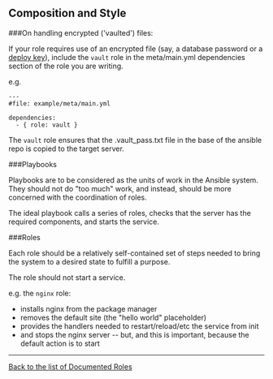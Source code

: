 Composition and Style
---------------------

###On handling encrypted ('vaulted') files:

If your role requires use of an encrypted file (say, a database password or a [deploy key](https://help.github.com/articles/managing-deploy-keys)), include the `vault` role in the meta/main.yml dependencies section of the role you are writing.

e.g. 

	---
	#file: example/meta/main.yml

	dependencies:
	  - { role: vault }
 
The `vault` role ensures that the .vault_pass.txt file in the base of the ansible repo is copied to the target server.


###Playbooks

Playbooks are to be considered as the units of work in the Ansible system.  They should not do "too much" work, and instead, should be more concerned with the coordination of roles.

The ideal playbook calls a series of roles, checks that the server has the required components, and starts the service.


###Roles

Each role should be a relatively self-contained set of steps needed to bring the system to a desired state to fulfill a purpose.  

The role should not start a service.

e.g. the `nginx` role:

+ installs nginx from the package manager
+ removes the default site (the "hello world" placeholder)
+ provides the handlers needed to restart/reload/etc the service from init
+ and stops the nginx server -- but, and this is important, because the default action is to start

-----

[Back to the list of Documented Roles](./Roles.md) 